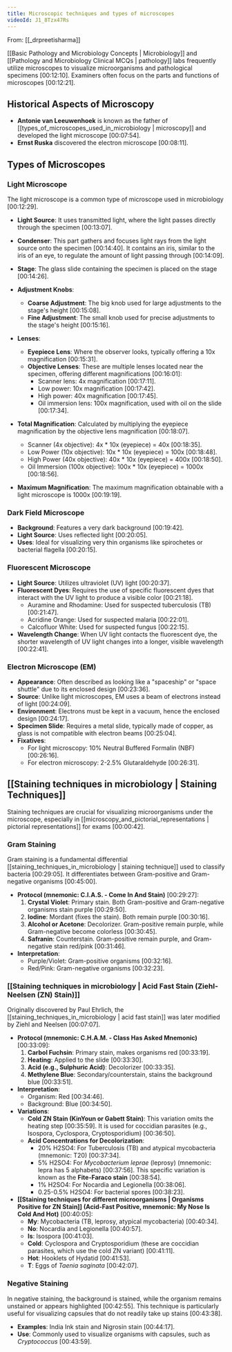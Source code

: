 ```yaml
---
title: Microscopic techniques and types of microscopes
videoId: J1_8Tzx47Rs
---
```


From: [[_drpreetisharma]] <br/> 

[[Basic Pathology and Microbiology Concepts | Microbiology]] and [[Pathology and Microbiology Clinical MCQs | pathology]] labs frequently utilize microscopes to visualize microorganisms and pathological specimens <a class="yt-timestamp" data-t="00:12:10">[00:12:10]</a>. Examiners often focus on the parts and functions of microscopes <a class="yt-timestamp" data-t="00:12:21">[00:12:21]</a>.

## Historical Aspects of Microscopy
*   **Antonie van Leeuwenhoek** is known as the father of [[types_of_microscopes_used_in_microbiology | microscopy]] and developed the light microscope <a class="yt-timestamp" data-t="00:07:54">[00:07:54]</a>.
*   **Ernst Ruska** discovered the electron microscope <a class="yt-timestamp" data-t="00:08:11">[00:08:11]</a>.

## Types of Microscopes

### Light Microscope
The light microscope is a common type of microscope used in microbiology <a class="yt-timestamp" data-t="00:12:29">[00:12:29]</a>.

*   **Light Source**: It uses transmitted light, where the light passes directly through the specimen <a class="yt-timestamp" data-t="00:13:07">[00:13:07]</a>.
*   **Condenser**: This part gathers and focuses light rays from the light source onto the specimen <a class="yt-timestamp" data-t="00:14:40">[00:14:40]</a>. It contains an iris, similar to the iris of an eye, to regulate the amount of light passing through <a class="yt-timestamp" data-t="00:14:09">[00:14:09]</a>.
*   **Stage**: The glass slide containing the specimen is placed on the stage <a class="yt-timestamp" data-t="00:14:26">[00:14:26]</a>.
*   **Adjustment Knobs**:
    *   **Coarse Adjustment**: The big knob used for large adjustments to the stage's height <a class="yt-timestamp" data-t="00:15:08">[00:15:08]</a>.
    *   **Fine Adjustment**: The small knob used for precise adjustments to the stage's height <a class="yt-timestamp" data-t="00:15:16">[00:15:16]</a>.
*   **Lenses**:
    *   **Eyepiece Lens**: Where the observer looks, typically offering a 10x magnification <a class="yt-timestamp" data-t="00:15:31">[00:15:31]</a>.
    *   **Objective Lenses**: These are multiple lenses located near the specimen, offering different magnifications <a class="yt-timestamp" data-t="00:16:01">[00:16:01]</a>:
        *   Scanner lens: 4x magnification <a class="yt-timestamp" data-t="00:17:11">[00:17:11]</a>.
        *   Low power: 10x magnification <a class="yt-timestamp" data-t="00:17:42">[00:17:42]</a>.
        *   High power: 40x magnification <a class="yt-timestamp" data-t="00:17:45">[00:17:45]</a>.
        *   Oil immersion lens: 100x magnification, used with oil on the slide <a class="yt-timestamp" data-t="00:17:34">[00:17:34]</a>.

*   **Total Magnification**: Calculated by multiplying the eyepiece magnification by the objective lens magnification <a class="yt-timestamp" data-t="00:18:07">[00:18:07]</a>.
    *   Scanner (4x objective): 4x * 10x (eyepiece) = 40x <a class="yt-timestamp" data-t="00:18:35">[00:18:35]</a>.
    *   Low Power (10x objective): 10x * 10x (eyepiece) = 100x <a class="yt-timestamp" data-t="00:18:48">[00:18:48]</a>.
    *   High Power (40x objective): 40x * 10x (eyepiece) = 400x <a class="yt-timestamp" data-t="00:18:50">[00:18:50]</a>.
    *   Oil Immersion (100x objective): 100x * 10x (eyepiece) = 1000x <a class="yt-timestamp" data-t="00:18:56">[00:18:56]</a>.
*   **Maximum Magnification**: The maximum magnification obtainable with a light microscope is 1000x <a class="yt-timestamp" data-t="00:19:19">[00:19:19]</a>.

### Dark Field Microscope
*   **Background**: Features a very dark background <a class="yt-timestamp" data-t="00:19:42">[00:19:42]</a>.
*   **Light Source**: Uses reflected light <a class="yt-timestamp" data-t="00:20:05">[00:20:05]</a>.
*   **Uses**: Ideal for visualizing very thin organisms like spirochetes or bacterial flagella <a class="yt-timestamp" data-t="00:20:15">[00:20:15]</a>.

### Fluorescent Microscope
*   **Light Source**: Utilizes ultraviolet (UV) light <a class="yt-timestamp" data-t="00:20:37">[00:20:37]</a>.
*   **Fluorescent Dyes**: Requires the use of specific fluorescent dyes that interact with the UV light to produce a visible color <a class="yt-timestamp" data-t="00:21:18">[00:21:18]</a>.
    *   Auramine and Rhodamine: Used for suspected tuberculosis (TB) <a class="yt-timestamp" data-t="00:21:47">[00:21:47]</a>.
    *   Acridine Orange: Used for suspected malaria <a class="yt-timestamp" data-t="00:22:01">[00:22:01]</a>.
    *   Calcofluor White: Used for suspected fungus <a class="yt-timestamp" data-t="00:22:15">[00:22:15]</a>.
*   **Wavelength Change**: When UV light contacts the fluorescent dye, the shorter wavelength of UV light changes into a longer, visible wavelength <a class="yt-timestamp" data-t="00:22:41">[00:22:41]</a>.

### Electron Microscope (EM)
*   **Appearance**: Often described as looking like a "spaceship" or "space shuttle" due to its enclosed design <a class="yt-timestamp" data-t="00:23:36">[00:23:36]</a>.
*   **Source**: Unlike light microscopes, EM uses a beam of electrons instead of light <a class="yt-timestamp" data-t="00:24:09">[00:24:09]</a>.
*   **Environment**: Electrons must be kept in a vacuum, hence the enclosed design <a class="yt-timestamp" data-t="00:24:17">[00:24:17]</a>.
*   **Specimen Slide**: Requires a metal slide, typically made of copper, as glass is not compatible with electron beams <a class="yt-timestamp" data-t="00:25:04">[00:25:04]</a>.
*   **Fixatives**:
    *   For light microscopy: 10% Neutral Buffered Formalin (NBF) <a class="yt-timestamp" data-t="00:26:16">[00:26:16]</a>.
    *   For electron microscopy: 2-2.5% Glutaraldehyde <a class="yt-timestamp" data-t="00:26:31">[00:26:31]</a>.

## [[Staining techniques in microbiology | Staining Techniques]]

Staining techniques are crucial for visualizing microorganisms under the microscope, especially in [[microscopy_and_pictorial_representations | pictorial representations]] for exams <a class="yt-timestamp" data-t="00:00:42">[00:00:42]</a>.

### Gram Staining
Gram staining is a fundamental differential [[staining_techniques_in_microbiology | staining technique]] used to classify bacteria <a class="yt-timestamp" data-t="00:29:05">[00:29:05]</a>. It differentiates between Gram-positive and Gram-negative organisms <a class="yt-timestamp" data-t="00:45:00">[00:45:00]</a>.

*   **Protocol (mnemonic: C.I.A.S. - Come In And Stain)** <a class="yt-timestamp" data-t="00:29:27">[00:29:27]</a>:
    1.  **Crystal Violet**: Primary stain. Both Gram-positive and Gram-negative organisms stain purple <a class="yt-timestamp" data-t="00:29:50">[00:29:50]</a>.
    2.  **Iodine**: Mordant (fixes the stain). Both remain purple <a class="yt-timestamp" data-t="00:30:16">[00:30:16]</a>.
    3.  **Alcohol or Acetone**: Decolorizer. Gram-positive remain purple, while Gram-negative become colorless <a class="yt-timestamp" data-t="00:30:45">[00:30:45]</a>.
    4.  **Safranin**: Counterstain. Gram-positive remain purple, and Gram-negative stain red/pink <a class="yt-timestamp" data-t="00:31:46">[00:31:46]</a>.
*   **Interpretation**:
    *   Purple/Violet: Gram-positive organisms <a class="yt-timestamp" data-t="00:32:16">[00:32:16]</a>.
    *   Red/Pink: Gram-negative organisms <a class="yt-timestamp" data-t="00:32:23">[00:32:23]</a>.

### [[Staining techniques in microbiology | Acid Fast Stain (Ziehl-Neelsen (ZN) Stain)]]
Originally discovered by Paul Ehrlich, the [[staining_techniques_in_microbiology | acid fast stain]] was later modified by Ziehl and Neelsen <a class="yt-timestamp" data-t="00:07:07">[00:07:07]</a>.

*   **Protocol (mnemonic: C.H.A.M. - Class Has Asked Mnemonic)** <a class="yt-timestamp" data-t="00:33:09">[00:33:09]</a>:
    1.  **Carbol Fuchsin**: Primary stain, makes organisms red <a class="yt-timestamp" data-t="00:33:19">[00:33:19]</a>.
    2.  **Heating**: Applied to the slide <a class="yt-timestamp" data-t="00:33:30">[00:33:30]</a>.
    3.  **Acid (e.g., Sulphuric Acid)**: Decolorizer <a class="yt-timestamp" data-t="00:33:35">[00:33:35]</a>.
    4.  **Methylene Blue**: Secondary/counterstain, stains the background blue <a class="yt-timestamp" data-t="00:33:51">[00:33:51]</a>.
*   **Interpretation**:
    *   Organism: Red <a class="yt-timestamp" data-t="00:34:46">[00:34:46]</a>.
    *   Background: Blue <a class="yt-timestamp" data-t="00:34:50">[00:34:50]</a>.
*   **Variations**:
    *   **Cold ZN Stain (KinYoun or Gabett Stain)**: This variation omits the heating step <a class="yt-timestamp" data-t="00:35:59">[00:35:59]</a>. It is used for coccidian parasites (e.g., Isospora, Cyclospora, Cryptosporidium) <a class="yt-timestamp" data-t="00:36:50">[00:36:50]</a>.
    *   **Acid Concentrations for Decolorization**:
        *   20% H2SO4: For Tuberculosis (TB) and atypical mycobacteria (mnemonic: T20) <a class="yt-timestamp" data-t="00:37:34">[00:37:34]</a>.
        *   5% H2SO4: For *Mycobacterium leprae* (leprosy) (mnemonic: lepra has 5 alphabets) <a class="yt-timestamp" data-t="00:37:56">[00:37:56]</a>. This specific variation is known as the **Fite-Faraco stain** <a class="yt-timestamp" data-t="00:38:54">[00:38:54]</a>.
        *   1% H2SO4: For Nocardia and Legionella <a class="yt-timestamp" data-t="00:38:06">[00:38:06]</a>.
        *   0.25-0.5% H2SO4: For bacterial spores <a class="yt-timestamp" data-t="00:38:23">[00:38:23]</a>.
*   **[[Staining techniques for different microorganisms | Organisms Positive for ZN Stain]] (Acid-Fast Positive, mnemonic: My Nose Is Cold And Hot)** <a class="yt-timestamp" data-t="00:40:05">[00:40:05]</a>:
    *   **My**: Mycobacteria (TB, leprosy, atypical mycobacteria) <a class="yt-timestamp" data-t="00:40:34">[00:40:34]</a>.
    *   **No**: Nocardia and Legionella <a class="yt-timestamp" data-t="00:40:57">[00:40:57]</a>.
    *   **Is**: Isospora <a class="yt-timestamp" data-t="00:41:03">[00:41:03]</a>.
    *   **Cold**: Cyclospora and Cryptosporidium (these are coccidian parasites, which use the cold ZN variant) <a class="yt-timestamp" data-t="00:41:11">[00:41:11]</a>.
    *   **Hot**: Hooklets of Hydatid <a class="yt-timestamp" data-t="00:41:53">[00:41:53]</a>.
    *   **T**: Eggs of *Taenia saginata* <a class="yt-timestamp" data-t="00:42:07">[00:42:07]</a>.

### Negative Staining
In negative staining, the background is stained, while the organism remains unstained or appears highlighted <a class="yt-timestamp" data-t="00:42:55">[00:42:55]</a>. This technique is particularly useful for visualizing capsules that do not readily take up stains <a class="yt-timestamp" data-t="00:43:38">[00:43:38]</a>.

*   **Examples**: India Ink stain and Nigrosin stain <a class="yt-timestamp" data-t="00:44:17">[00:44:17]</a>.
*   **Use**: Commonly used to visualize organisms with capsules, such as *Cryptococcus* <a class="yt-timestamp" data-t="00:43:59">[00:43:59]</a>.